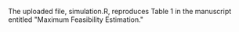 The uploaded file, simulation.R, reproduces Table 1 in the manuscript entitled "Maximum Feasibility Estimation."
